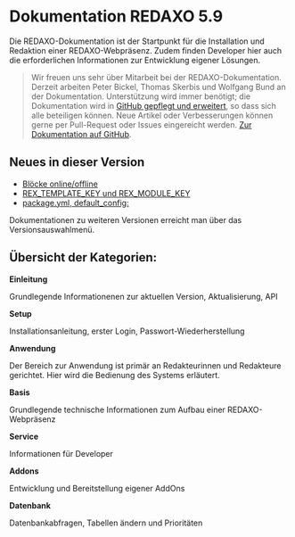 # Dokumentation REDAXO 5.9

Die REDAXO-Dokumentation ist der Startpunkt für die Installation und Redaktion einer REDAXO-Webpräsenz. Zudem finden Developer hier auch die erforderlichen Informationen zur Entwicklung eigener Lösungen. 

> Wir freuen uns sehr über Mitarbeit bei der REDAXO-Dokumentation. Derzeit arbeiten Peter Bickel, Thomas Skerbis und Wolfgang Bund an der Dokumentation.
Unterstützung wird immer benötigt; die Dokumentation wird in [GitHub gepflegt und erweitert](https://github.com/redaxo/docs), so dass sich alle beteiligen können. Neue Artikel oder Verbesserungen können gerne per Pull-Request oder Issues eingereicht werden. 
[Zur Dokumentation auf GitHub](https://github.com/redaxo/docs).

## Neues in dieser Version 

- [Blöcke online/offline](/{{path}}/{{version}}/redaktion#status)
- [REX_TEMPLATE_KEY und REX_MODULE_KEY](/{{path}}/{{version}}/redaxo-variablen)
- [package.yml, default_config:](/{{path}}/{{version}}/addon-package#defaults)

Dokumentationen zu weiteren Versionen erreicht man über das Versionsauswahlmenü. 

## Übersicht der Kategorien: 

**Einleitung**

Grundlegende Informationenen zur aktuellen Version, Aktualisierung, API 

**Setup**

Installationsanleitung, erster Login, Passwort-Wiederherstellung

**Anwendung**

Der Bereich zur Anwendung ist primär an Redakteurinnen und Redakteure gerichtet. Hier wird die Bedienung des Systems erläutert.  

**Basis**

Grundlegende technische Informationen zum Aufbau einer REDAXO-Webpräsenz

**Service**

Informationen für Developer

**Addons**

Entwicklung und Bereitstellung eigener AddOns

**Datenbank**

Datenbankabfragen, Tabellen ändern und Prioritäten



